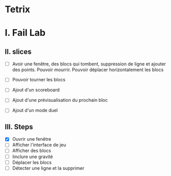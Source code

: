 # Tetrix

# I. Fail Lab

## II. slices

- [ ] Avoir une fenêtre, des blocs qui tombent, suppression de ligne et ajouter des points. Pouvoir mourrir. Pouvoir déplacer horizontalement les blocs

- [ ] Pouvoir tourner les blocs

- [ ] Ajout d'un scoreboard

- [ ] Ajout d'une prévisualisation du prochain bloc

- [ ] Ajout d'un mode duel

## III. Steps

- [x] Ouvrir une fenêtre
- [ ] Afficher l'interface de jeu
- [ ] Afficher des blocs
- [ ] Iinclure une gravité
- [ ] Déplacer les blocs
- [ ] Détecter une ligne et la supprimer